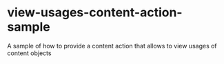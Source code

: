 # view-usages-content-action-sample
A sample of how to provide a content action that allows to view usages of content objects
